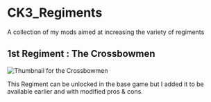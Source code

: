 # CK3_Regiments
A collection of my mods aimed at increasing the variety of regiments  

## 1st Regiment : The Crossbowmen  
![Thumbnail for the Crossbowmen](https://github.com/ImMorph/CK3_Regiments/blob/main/thumbnails/modified_crossbowmen.jpg?raw=true)  
  
This Regiment can be unlocked in the base game but I added it to be available earlier and with modified pros & cons.  
